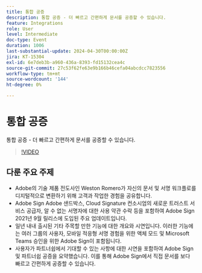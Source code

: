 ```yaml
---
title: 통합 공증
description: 통합 공증 - 더 빠르고 간편하게 문서를 공증할 수 있습니다.
feature: Integrations
role: User
level: Intermediate
doc-type: Event
duration: 1006
last-substantial-update: 2024-04-30T00:00:00Z
jira: KT-15304
exl-id: 6e7deb3b-a960-436a-8393-fd15132cea4c
source-git-commit: 27c53f62fe63e9b166b46cefa04abcdcc7823556
workflow-type: tm+mt
source-wordcount: '144'
ht-degree: 0%

---
```


# 통합 공증

통합 공증 - 더 빠르고 간편하게 문서를 공증할 수 있습니다.

>[!VIDEO](https://video.tv.adobe.com/v/3428195/?learn=on)

## 다룬 주요 주제

* Adobe의 기술 제품 전도사인 Weston Romero가 자신의 문서 및 서명 워크플로를 디지털적으로 변환하기 위해 고객과 작업한 경험을 공유합니다.
* Adobe Sign Adobe 샌드박스, Cloud Signature 컨소시엄의 새로운 트러스트 서비스 공급자, 알 수 없는 서명자에 대한 사용 약관 수락 등을 포함하여 Adobe Sign 2021년 9월 릴리스에 도입된 주요 업데이트입니다.
* 일년 내내 출시된 기타 주목할 만한 기능에 대한 개요와 시연입니다. 이러한 기능에는 여러 그룹의 사용자, 모바일 적응형 서명 경험을 위한 액체 모드 및 Microsoft Teams 승인을 위한 Adobe Sign이 포함됩니다.
* 사용자가 파트너쉽에서 기대할 수 있는 사항에 대한 시연을 포함하여 Adobe Sign 및 파트너쉽 공증을 요약했습니다. 이를 통해 Adobe Sign에서 직접 문서를 보다 빠르고 간편하게 공증할 수 있습니다.
